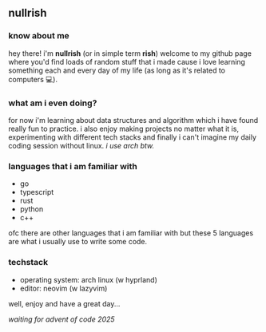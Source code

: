 ## nullrish

### know about me
hey there! i'm **nullrish** (or in simple term **rish**) welcome to my github page where you'd find loads of random stuff that i made cause i love learning
something each and every day of my life (as long as it's related to computers 💻).

### what am i even doing?
for now i'm learning about data structures and algorithm which i have found really fun to practice. i also enjoy making 
projects no matter what it is, experimenting with different tech stacks and finally i can't imagine my daily coding session
without linux. *i use arch btw.*

### languages that i am familiar with
- go
- typescript
- rust
- python
- c++

ofc there are other languages that i am familiar with but these 5 languages are what i usually use to write some code.

### techstack
- operating system: arch linux (w hyprland)
- editor: neovim (w lazyvim)

well, enjoy and have a great day...

*waiting for advent of code 2025*

